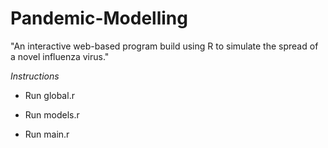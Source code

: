 # Pandemic-Modelling
"An interactive web-based program build using R to simulate the spread of a novel influenza virus."

*Instructions*

- Run global.r
- Run models.r

- Run main.r


